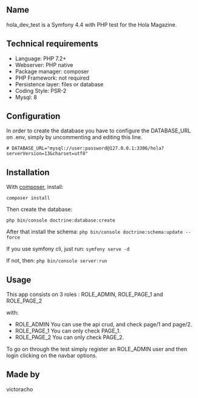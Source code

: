 Name
-------------
hola_dev_test is a Symfony 4.4 with PHP test for the Hola Magazine. 

Technical requirements
-------------
- Language: PHP 7.2+
- Webserver: PHP native
- Package manager: composer
- PHP Framework: not required
- Persistence layer: files or database
- Coding Style: PSR-2
- Mysql: 8

Configuration
-------------
In order to create the database you have to configure the DATABASE_URL on .env, simply by uncommenting and editing this line.

`# DATABASE_URL="mysql://user:password@127.0.0.1:3306/hola?serverVersion=13&charset=utf8"
`

Installation
------------

With [composer](https://getcomposer.org), install:

`composer install`

Then create the database:

`php bin/console doctrine:database:create`

After that install the schema:
`php bin/console doctrine:schema:update --force`

If you use symfony cli, just run:
`symfony serve -d`

If not, then:
`php bin/console server:run`

Usage
-----
This app consists on 3 roles :
ROLE_ADMIN, ROLE_PAGE_1 and ROLE_PAGE_2

with:
- ROLE_ADMIN You can use the api crud, and check page/1 and page/2.
- ROLE_PAGE_1 You can only check PAGE_1.
- ROLE_PAGE_2 You can only check PAGE_2.

To go on through the test simply register an ROLE_ADMIN user and then login clicking on the navbar options.


Made by
-------
victoracho

